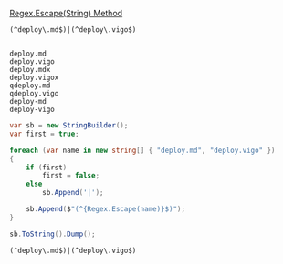 


[Regex.Escape(String) Method]


```
(^deploy\.md$)|(^deploy\.vigo$)


deploy.md
deploy.vigo
deploy.mdx
deploy.vigox
qdeploy.md
qdeploy.vigo
deploy-md
deploy-vigo
```

```c#
var sb = new StringBuilder();
var first = true;

foreach (var name in new string[] { "deploy.md", "deploy.vigo" })
{
	if (first)
		first = false;
	else 
		sb.Append('|');

	sb.Append($"(^{Regex.Escape(name)}$)");
}

sb.ToString().Dump();
```

```
(^deploy\.md$)|(^deploy\.vigo$)
```










[Regex.Escape(String) Method]: https://learn.microsoft.com/en-us/dotnet/api/system.text.regularexpressions.regex.escape?view=net-8.0
